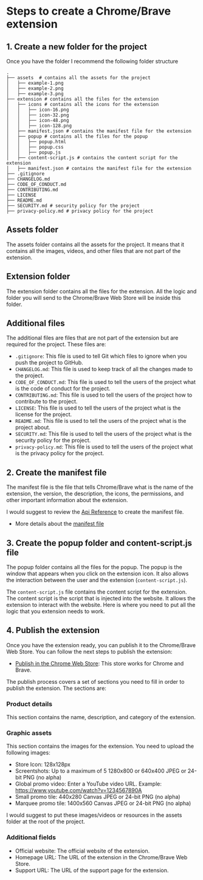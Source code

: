 # Steps to create a Chrome/Brave extension

## 1. Create a new folder for the project

Once you have the folder I recommend the following folder structure

```
.
├── assets  # contains all the assets for the project
│   ├── example-1.png
│   ├── example-2.png
│   ├── example-3.png
├── extension # contains all the files for the extension
│   ├── icons # contains all the icons for the extension
│   │   ├── icon-16.png
│   │   ├── icon-32.png
│   │   ├── icon-48.png
│   │   ├── icon-128.png
│   ├── manifest.json # contains the manifest file for the extension
│   ├── popup # contains all the files for the popup
│   │   ├── popup.html
│   │   ├── popup.css
│   │   ├── popup.js
│   ├── content-script.js # contains the content script for the extension
│   ├── manifest.json # contains the manifest file for the extension
├── .gitignore
├── CHANGELOG.md
├── CODE_OF_CONDUCT.md
├── CONTRIBUTING.md
├── LICENSE
├── README.md
├── SECURITY.md # security policy for the project
├── privacy-policy.md # privacy policy for the project
```

## Assets folder

The assets folder contains all the assets for the project. It means that it contains all the images, videos, and other files that are not part of the extension.

## Extension folder

The extension folder contains all the files for the extension. All the logic and folder you will send to the Chrome/Brave Web Store will be inside this folder.

## Additional files

The additional files are files that are not part of the extension but are required for the project. These files are:

- `.gitignore`: This file is used to tell Git which files to ignore when you push the project to GitHub.
- `CHANGELOG.md`: This file is used to keep track of all the changes made to the project.
- `CODE_OF_CONDUCT.md`: This file is used to tell the users of the project what is the code of conduct for the project.
- `CONTRIBUTING.md`: This file is used to tell the users of the project how to contribute to the project.
- `LICENSE`: This file is used to tell the users of the project what is the license for the project.
- `README.md`: This file is used to tell the users of the project what is the project about.
- `SECURITY.md`: This file is used to tell the users of the project what is the security policy for the project.
- `privacy-policy.md`: This file is used to tell the users of the project what is the privacy policy for the project.

## 2. Create the manifest file

The manifest file is the file that tells Chrome/Brave what is the name of the extension, the version, the description, the icons, the permissions, and other important information about the extension.

I would suggest to review the [Api Reference](https://developer.chrome.com/docs/extensions/reference) to create the manifest file.

- More details about the [manifest file](https://developer.chrome.com/docs/extensions/mv3/manifest/)

## 3. Create the popup folder and content-script.js file

The popup folder contains all the files for the popup. The popup is the window that appears when you click on the extension icon. It also allows the interaction between the user and the extension (`content-script.js`).

The `content-script.js` file contains the content script for the extension. The content script is the script that is injected into the website. It allows the extension to interact with the website. Here is where you need to put all the logic that you extension needs to work.

## 4. Publish the extension

Once you have the extension ready, you can publish it to the Chrome/Brave Web Store. You can follow the next steps to publish the extension:

- [Publish in the Chrome Web Store](https://developer.chrome.com/docs/webstore/publish/): This store works for Chrome and Brave.

The publish process covers a set of sections you need to fill in order to publish the extension. The sections are:

### Product details

This section contains the name, description, and category of the extension.

### Graphic assets

This section contains the images for the extension. You need to upload the following images:

- Store Icon: 128x128px
- Screentshots: Up to a maximum of 5 1280x800 or 640x400 JPEG or 24-bit PNG (no alpha)
- Global promo video: Enter a YouTube video URL. Example: https://www.youtube.com/watch?v=1234567890A
- Small promo tile: 440x280 Canvas JPEG or 24-bit PNG (no alpha)
- Marquee promo tile: 1400x560 Canvas JPEG or 24-bit PNG (no alpha)

I would suggest to put these images/videos or resources in the assets folder at the root of the project.

### Additional fields

- Official website: The official website of the extension.
- Homepage URL: The URL of the extension in the Chrome/Brave Web Store.
- Support URL: The URL of the support page for the extension.

